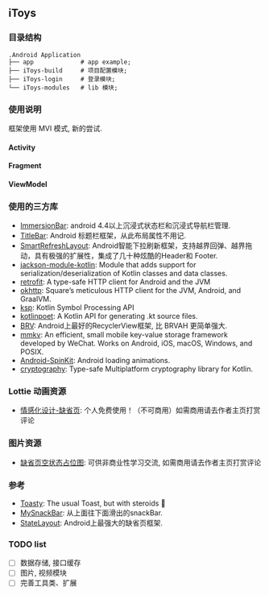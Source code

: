 ## iToys

### 目录结构

``` text
.Android Application
├── app             # app example;
├── iToys-build     # 项目配置模块;
├── iToys-login     # 登录模块;
└── iToys-modules   # lib 模块;
```

### 使用说明

框架使用 MVI 模式, 新的尝试.

#### Activity

#### Fragment

#### ViewModel

### 使用的三方库

* [ImmersionBar](https://github.com/gyf-dev/ImmersionBar): android 4.4以上沉浸式状态栏和沉浸式导航栏管理.
* [TitleBar](https://github.com/getActivity/TitleBar): Android 标题栏框架，从此布局属性不用记.
* [SmartRefreshLayout](https://github.com/scwang90/SmartRefreshLayout): Android智能下拉刷新框架，支持越界回弹、越界拖动，具有极强的扩展性，集成了几十种炫酷的Header和 Footer.
* [jackson-module-kotlin](https://github.com/FasterXML/jackson-module-kotlin): Module that adds support for serialization/deserialization of Kotlin classes and data classes.
* [retrofit](https://github.com/square/retrofit): A type-safe HTTP client for Android and the JVM
* [okhttp](https://github.com/square/okhttp): Square’s meticulous HTTP client for the JVM, Android, and GraalVM.
* [ksp](https://github.com/google/ksp): Kotlin Symbol Processing API
* [kotlinpoet](https://github.com/square/kotlinpoet): A Kotlin API for generating .kt source files.
* [BRV](https://github.com/liangjingkanji/BRV): Android上最好的RecyclerView框架, 比 BRVAH 更简单强大.
* [mmkv](https://github.com/Tencent/MMKV): An efficient, small mobile key-value storage framework developed by WeChat. Works on Android, iOS, macOS, Windows, and POSIX.
* [Android-SpinKit](https://github.com/ybq/Android-SpinKit): Android loading animations.
* [cryptography](https://github.com/whyoleg/cryptography-kotlin): Type-safe Multiplatform cryptography library for Kotlin.


### Lottie 动画资源
* [情感化设计-缺省页](https://www.iconfont.cn/lotties/detail?spm=a313x.7781069.1998910419.d9df05512&cid=42184): 个人免费使用！（不可商用）如需商用请去作者主页打赏评论


### 图片资源

* [缺省页空状态占位图](https://www.iconfont.cn/illustrations/detail?spm=a313x.7781069.1998910419.d9df05512&cid=39794): 可供非商业性学习交流, 如需商用请去作者主页打赏评论

### 参考

* [Toasty](https://github.com/GrenderG/Toasty): The usual Toast, but with steroids 💪
* [MySnackBar](https://github.com/guoyoujin/MySnackBar): 从上面往下面滑出的snackBar.
* [StateLayout](https://github.com/liangjingkanji/StateLayout):  Android上最强大的缺省页框架.

### TODO list

 - [ ] 数据存储, 接口缓存
 - [ ] 图片, 视频模块
 - [ ] 完善工具类、扩展